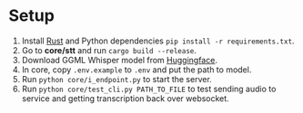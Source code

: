 
# Setup

1. Install [Rust](https://www.rust-lang.org/tools/install) and Python dependencies `pip install -r requirements.txt`.
2. Go to **core/stt** and run `cargo build --release`.
3. Download GGML Whisper model from [Huggingface](https://huggingface.co/ggerganov/whisper.cpp).
4. In core, copy `.env.example` to `.env` and put the path to model.
5. Run `python core/i_endpoint.py` to start the server.
6. Run `python core/test_cli.py PATH_TO_FILE` to test sending audio to service and getting transcription back over websocket.